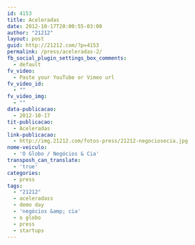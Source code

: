 ```yaml
---
id: 4153
title: Aceleradas
date: 2012-10-17T20:00:55-03:00
author: "21212"
layout: post
guid: http://21212.com/?p=4153
permalink: /press/aceleradas-2/
fb_social_plugin_settings_box_comments:
  - default
fv_video:
  - Paste your YouTube or Vimeo url
fv_video_id:
  - ""
fv_video_img:
  - ""
data-publicacao:
  - 2012-10-17
tit-publicacao:
  - Aceleradas
link-publicacao:
  - http://img.21212.com/fotos-press/21212-negociosecia.jpg
nome-veiculo:
  - 'O Globo / Negócios & Cia'
transposh_can_translate:
  - 'true'
categories:
  - press
tags:
  - "21212"
  - aceleradass
  - demo day
  - 'negócios &amp; cia'
  - o globo
  - press
  - startups
---
```

